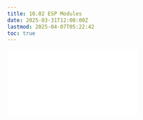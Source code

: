 ```yaml
---
title: 10.02 ESP Modules
date: 2025-03-31T12:00:00Z
lastmod: 2025-04-07T05:22:42
toc: true
---
```


![Link to included file content](../../../../electronics/esp-modules.md)
